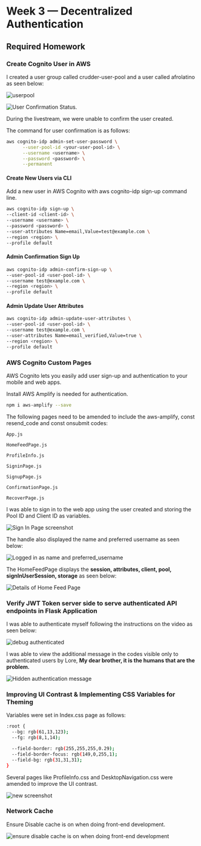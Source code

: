 # Week 3 — Decentralized Authentication

## Required Homework 

### Create Cognito User in AWS

I created a user group called crudder-user-pool and a user called afrolatino as seen below:

![userpool](https://user-images.githubusercontent.com/78261965/224437313-55dda90b-d894-4e34-9546-843d4227ebe0.png)

![User Confirmation Status](https://user-images.githubusercontent.com/78261965/223215541-f5d605a1-48b8-4c34-8cd3-3ad13a6c33db.png).

During the livestream, we were unable to confirm the user created.

The command for user confirmation is as follows:

```sh
aws cognito-idp admin-set-user-password \
      --user-pool-id <your-user-pool-id> \
      --username <username> \
      --password <password> \
      --permanent
```

#### Create New Users via CLI

Add a new user in AWS Cognito with aws cognito-idp sign-up command line.

```sh
aws cognito-idp sign-up \
--client-id <client-id> \
--username <username> \
--password <password> \
--user-attributes Name=email,Value=test@example.com \
--region <region> \
--profile default
```

#### Admin Confirmation Sign Up

```sh
aws cognito-idp admin-confirm-sign-up \
--user-pool-id <user-pool-id> \
--username test@example.com \
--region <region> \
--profile default
```

#### Admin Update User Attributes

```sh
aws cognito-idp admin-update-user-attributes \
--user-pool-id <user-pool-id> \
--username test@example.com \
--user-attributes Name=email_verified,Value=true \
--region <region> \
--profile default
```

### AWS Cognito Custom Pages

AWS Cognito lets you easily add user sign-up and authentication to your mobile and web apps. 

Install AWS Amplify is needed for authentication.

```sh
npm i aws-amplify --save
```
The following pages need to be amended to include the aws-amplify, const resend_code and const onsubmit codes:

```App.js```

```HomeFeedPage.js```

```ProfileInfo.js```

```SigninPage.js```

```SignupPage.js```

```ConfirmationPage.js```

```RecoverPage.js```

I was able to sign in to the web app using the user created and storing the Pool ID and Client ID as variables.

![Sign In Page screenshot](https://user-images.githubusercontent.com/78261965/223215727-2329e7f9-cd19-4883-b43f-4daa272bcfda.png)

The handle also displayed the name and preferred username as seen below:

![Logged in as name and preferred_username](https://user-images.githubusercontent.com/78261965/223216178-01881773-7a75-42ee-8c9b-b467fb069dd7.png)

The HomeFeedPage displays the **session, attributes, client, pool, signInUserSession, storage** as seen below:

![Details of Home Feed Page](https://user-images.githubusercontent.com/78261965/223219142-2e6b3c1f-5f11-412e-b7a7-70b17ae7e9bc.png)


### Verify JWT Token server side to serve authenticated API endpoints in Flask Application

I was able to authenticate myself following the instructions on the video as seen below:

![debug authenticated](https://user-images.githubusercontent.com/78261965/223822945-99646db9-9d94-44f8-a55d-26ca377420ff.png)

I was able to view the additional message in the codes visible only to authenticated users by Lore, **My dear brother, it is the humans that are the problem.**

![Hidden authentication message](https://user-images.githubusercontent.com/78261965/223823644-53d38757-69ff-44a5-9c52-8c3d0015e7f4.png)


### Improving UI Contrast & Implementing CSS Variables for Theming

Variables were set in Index.css page as follows:

```sh
:root {
  --bg: rgb(61,13,123);
  --fg: rgb(8,1,14);

  --field-border: rgb(255,255,255,0.29);
  --field-border-focus: rgb(149,0,255,1);
  --field-bg: rgb(31,31,31);
}
```

Several pages like ProfileInfo.css and DesktopNavigation.css were amended to improve the UI contrast.

![new screenshot](https://user-images.githubusercontent.com/78261965/224431567-74fd17bf-5fe8-48d7-9f4a-3d0e9c2dbd17.png)

### Network Cache

Ensure Disable cache is on when doing front-end development.

![ensure disable cache is on when doing front-end development](https://user-images.githubusercontent.com/78261965/224437570-40c844fe-ec1f-4361-a0eb-57452ff5003d.png)


